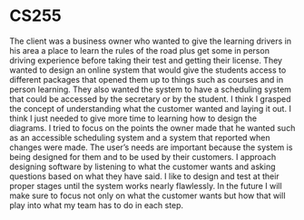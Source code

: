 # CS255
The client was a business owner who wanted to give the learning drivers in his area a place to learn the rules of the road plus get some in person driving experience before taking their test and getting their license. They wanted to design an online system that would give the students access to different packages that opened them up to things such as courses and in person learning. They also wanted the system to have a scheduling system that could be accessed by the secretary or by the student. 
I think I grasped the concept of understanding what the customer wanted and laying it out. I think I just needed to give more time to learning how to design the diagrams. 
I tried to focus on the points the owner made that he wanted such as an accessible scheduling system and a system that reported when changes were made. The user’s needs are important because the system is being designed for them and to be used by their customers. 
I approach designing software by listening to what the customer wants and asking questions based on what they have said. I like to design and test at their proper stages until the system works nearly flawlessly. In the future I will make sure to focus not only on what the customer wants but how that will play into what my team has to do in each step. 
